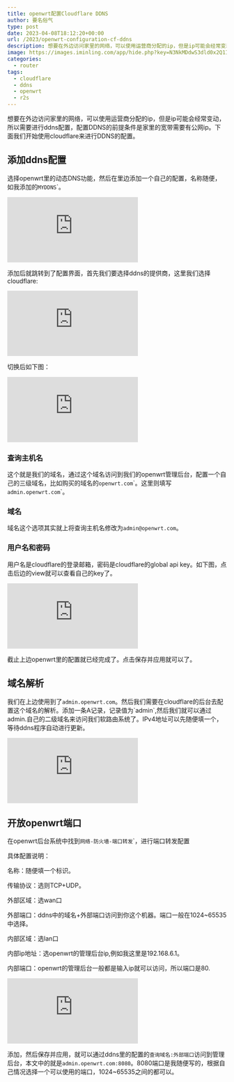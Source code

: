 ```yaml
---
title: openwrt配置Cloudflare DDNS
author: 要名俗气
type: post
date: 2023-04-08T18:12:20+00:00
url: /2023/openwrt-configuration-cf-ddns
description: 想要在外边访问家里的网络，可以使用运营商分配的ip，但是ip可能会经常变动，所以需要进行ddns配置，配置DDNS的前提条件是家里的宽带需要有公网ip。下面我们开始使用cloudflare来进行DDNS的配置。
image: https://images.iminling.com/app/hide.php?key=N3NkMDdwS3dld0x2Q1I2a09HUW9SZU5Fb2g1SEV5Z1FBaU9QcjNwbzE3ZFZLNWlLdVBFZC9Uai9hS0VLdCtDMUFEcVVsZ1E9
categories:
  - router
tags:
  - cloudflare
  - ddns
  - openwrt
  - r2s
---
```

想要在外边访问家里的网络，可以使用运营商分配的ip，但是ip可能会经常变动，所以需要进行ddns配置，配置DDNS的前提条件是家里的宽带需要有公网ip。下面我们开始使用cloudflare来进行DDNS的配置。

## 添加ddns配置

选择openwrt里的动态DNS功能，然后在里边添加一个自己的配置，名称随便，如我添加的`MYDDNS`\`。

![](https://images.iminling.com/app/hide.php?key=SnR4NzYydnp1dWRnL2NQTXBPeDhaUk1BYWNoczg5OEdXejZEbjVmTFVlZEdzRFFwV20zY1BSNjNXQWcrZGhzb2c1bzU5Vm89)

添加后就跳转到了配置界面，首先我们要选择ddns的提供商，这里我们选择cloudflare:

![](https://images.iminling.com/app/hide.php?key=RVpXQnJCRHFsZVM0cXdtSjN3T1BYaWpDd1BPdjNBYktVdHM1R0w5RXdVaytpaXRNM3lOc3NlRHJsb2lueGFHV25hNkNLVWM9)

切换后如下图：

![](https://images.iminling.com/app/hide.php?key=VllGYlZxRmg1enZJWWNjVDJWQzRtOExhUHRYdjl0M0RQanZWbUJBdGsyNTNVc0FJdmEvZnhNaFBtWjNkeFZwOE41cVYvSmc9)

### 查询主机名

这个就是我们的域名，通过这个域名访问到我们的openwrt管理后台，配置一个自己的三级域名，比如购买的域名的`openwrt.com`\`。这里则填写`admin.openwrt.com`\`。

### 域名

域名这个选项其实就上将查询主机名修改为`admin@openwrt.com`。

### 用户名和密码

用户名是cloudflare的登录邮箱，密码是cloudflare的global api key。如下图，点击后边的view就可以查看自己的key了。

![](https://images.iminling.com/app/hide.php?key=M1EzaHhtZkNrUWNrUWJvdE9ZVzlSMHhtZmZOZWNPTTZqdVZ6MHdzbHpLYTN4UlJZNDFtOW1iandLc2t2aEkvamMxVHdraEk9)

截止上边openwrt里的配置就已经完成了。点击保存并应用就可以了。

## 域名解析

我们在上边使用到了`admin.openwrt.com`。然后我们需要在cloudflare的后台去配置这个域名的解析。添加一条A记录，记录值为\`admin\`,然后我们就可以通过admin.自己的二级域名来访问我们软路由系统了。IPv4地址可以先随便填一个，等待ddns程序自动进行更新。

![](https://images.iminling.com/app/hide.php?key=dnBCdUNXU1d5cXZldkhyVWpJU04xNll2SG1mWEpRUWlNV0lUNWRKTWh4YVQ2VU1BbU80MDhFS2puc3grbDJublNUMW93ajQ9)

## 开放openwrt端口

在openwrt后台系统中找到`网络-防火墙-端口转发`\`，进行端口转发配置

具体配置说明：

名称：随便填一个标识。

传输协议：选则TCP+UDP。

外部区域：选wan口

外部端口：ddns中的域名+外部端口访问到你这个机器。端口一般在1024~65535中选择。

内部区域：选lan口

内部ip地址：选openwrt的管理后台ip,例如我这里是192.168.6.1。

内部端口：openwrt的管理后台一般都是输入ip就可以访问，所以端口是80.

![](https://images.iminling.com/app/hide.php?key=cXR2WTJpMTY4WFpRY0g4aGsrcWthd2xMdmZzZzJsc0JNd05GQ3RISjBycHZuYWFQL2hteW1STzRBRzJ3M2pHSjY5d1EyYWM9)

添加，然后保存并应用，就可以通过ddns里的配置的`查询域名:外部端口`访问到管理后台，本文中的就是`admin.openwrt.com:8080`。8080端口是我随便写的，根据自己情况选择一个可以使用的端口，1024~65535之间的都可以。